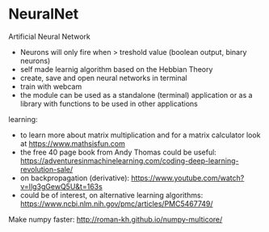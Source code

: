 # NeuralNet
Artificial Neural Network

- Neurons will only fire when > treshold value (boolean output, binary neurons)
- self made learnig algorithm based on the Hebbian Theory
- create, save and open neural networks in terminal
- train with webcam
- the module can be used as a standalone (terminal) application or as a library with functions to be used in other applications


learning:
- to learn more about matrix multiplication and for a matrix calculator look at https://www.mathsisfun.com
- the free 40 page book from Andy Thomas could be useful: https://adventuresinmachinelearning.com/coding-deep-learning-revolution-sale/
- on backpropagation (derivative): https://www.youtube.com/watch?v=Ilg3gGewQ5U&t=163s
- could be of interest, on alternative learning algorithms: https://www.ncbi.nlm.nih.gov/pmc/articles/PMC5467749/

Make numpy faster:
http://roman-kh.github.io/numpy-multicore/
